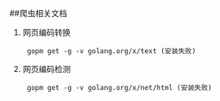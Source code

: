 ##爬虫相关文档
1. 网页编码转换
        
        gopm get -g -v golang.org/x/text (安装失败)
2. 网页编码检测
        
        gopm get -g -v golang.org/x/net/html (安装失败)